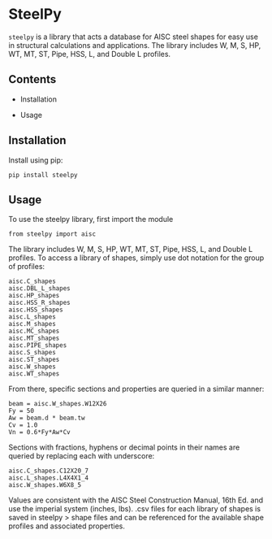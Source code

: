 # SteelPy

`steelpy` is a library that acts a database for AISC steel shapes for easy use in structural calculations and applications.  The library includes W, M, S, HP, WT, MT, ST, Pipe, HSS, L, and Double L profiles.

## Contents
* Installation

* Usage

## Installation
Install using pip:
```
pip install steelpy
```

## Usage
To use the steelpy library, first import the module

```
from steelpy import aisc
```

The library includes W, M, S, HP, WT, MT, ST, Pipe, HSS, L, and Double L profiles.  To access a library of shapes, simply use dot notation for the group of profiles:
```
aisc.C_shapes
aisc.DBL_L_shapes
aisc.HP_shapes
aisc.HSS_R_shapes
aisc.HSS_shapes
aisc.L_shapes
aisc.M_shapes
aisc.MC_shapes
aisc.MT_shapes
aisc.PIPE_shapes
aisc.S_shapes
aisc.ST_shapes
aisc.W_shapes
aisc.WT_shapes
```
From there, specific sections and properties are queried in a similar manner:
```
beam = aisc.W_shapes.W12X26
Fy = 50
Aw = beam.d * beam.tw
Cv = 1.0
Vn = 0.6*Fy*Aw*Cv
```
Sections with fractions, hyphens or decimal points in their names are queried by replacing each with underscore:
```
aisc.C_shapes.C12X20_7
aisc.L_shapes.L4X4X1_4
aisc.W_shapes.W6X8_5
```
Values are consistent with the AISC Steel Construction Manual, 16th Ed. and use the imperial system (inches, lbs).  .csv files for each library of shapes is saved in steelpy > shape files and can be referenced for the available shape profiles and associated properties.


